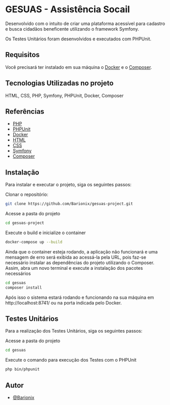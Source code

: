 
# GESUAS - Assistência Socail

Desenvolvido com o intuito de criar uma plataforma acessível para cadastro e busca cidadãos beneficente utilizando o framework Symfony. 

Os Testes Unitários foram desenvolvidos e executados com PHPUnit.

## Requisitos

Você precisará ter instalado em sua máquina o [Docker](https://www.docker.com) e o [Composer](https://getcomposer.org).

## Tecnologias Utilizadas no projeto

HTML, CSS, PHP, Symfony, PHPUnit, Docker, Composer

## Referências

 - [PHP](https://www.php.net)
 - [PHPUnit](https://phpunit.de)
 - [Docker](https://www.docker.com)
 - [HTML](https://developer.mozilla.org/en-US/docs/Web/HTML)
 - [CSS](https://developer.mozilla.org/en-US/docs/Web/CSS)
 - [Symfony](https://symfony.com)
 - [Composer](https://getcomposer.org)
 
 
## Instalação

Para instalar e executar o projeto, siga os seguintes passos:

Clonar o repositório:
```bash
git clone https://github.com/Barionix/gesuas-project.git
```

Acesse a pasta do projeto
```bash
cd gesuas-project
```

Execute o build e inicialize o container
```bash
docker-compose up --build
```

Ainda que o container esteja rodando, a aplicação não funcionará e uma mensagem de erro será exibida ao acessá-la pela URL, pois faz-se necessário instalar as dependências do projeto utilizando o Composer. Assim, abra um novo terminal e execute a instalação dos pacotes necessários
```bash
cd gesuas
composer install
```

Após isso o sistema estará rodando e funcionando na sua máquina em http://localhost:8741/ ou na porta indicada pelo Docker.
## Testes Unitários

Para a realização dos Testes Unitários, siga os seguintes passos:

Acesse a pasta do projeto
```bash
cd gesuas
```

Execute o comando para execução dos Testes com o PHPUnit
```bash
php bin/phpunit
```



## Autor

- [@Barionix](https://www.github.com/Barionix)


